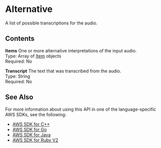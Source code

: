 # Alternative<a name="API_streaming_Alternative"></a>

A list of possible transcriptions for the audio\.

## Contents<a name="API_streaming_Alternative_Contents"></a>

 **Items**   <a name="transcribe-Type-streaming_Alternative-Items"></a>
One or more alternative interpretations of the input audio\.   
Type: Array of [Item](API_streaming_Item.md) objects  
Required: No

 **Transcript**   <a name="transcribe-Type-streaming_Alternative-Transcript"></a>
The text that was transcribed from the audio\.  
Type: String  
Required: No

## See Also<a name="API_streaming_Alternative_SeeAlso"></a>

For more information about using this API in one of the language\-specific AWS SDKs, see the following:
+  [AWS SDK for C\+\+](https://docs.aws.amazon.com/goto/SdkForCpp/transcribe-streaming-2017-10-26/Alternative) 
+  [AWS SDK for Go](https://docs.aws.amazon.com/goto/SdkForGoV1/transcribe-streaming-2017-10-26/Alternative) 
+  [AWS SDK for Java](https://docs.aws.amazon.com/goto/SdkForJava/transcribe-streaming-2017-10-26/Alternative) 
+  [AWS SDK for Ruby V2](https://docs.aws.amazon.com/goto/SdkForRubyV2/transcribe-streaming-2017-10-26/Alternative) 